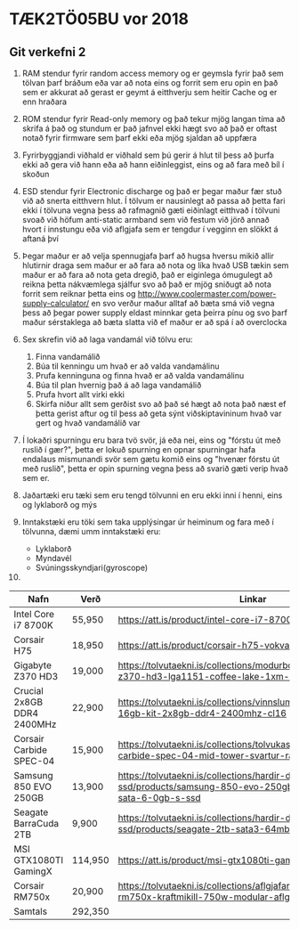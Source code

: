 TÆK2TÖ05BU vor 2018
===================
Git verkefni 2
--------------

1. RAM stendur fyrir random access memory og er geymsla fyrir það sem tölvan þarf bráðum eða var að nota eins og forrit sem eru opin en það sem er akkurat að gerast er geymt á eitthverju sem heitir Cache og er enn hraðara

2. ROM stendur fyrir Read-only memory og það tekur mjög langan tíma að skrifa á það og stundum er það jafnvel ekki hægt svo að það er oftast notað fyrir firmware sem þarf ekki eða mjög sjaldan að uppfæra

3. Fyrirbyggjandi viðhald er viðhald sem þú gerir á hlut til þess að þurfa ekki að gera við hann eða að hann eiðinleggist, eins og að fara með bíl í skoðun

4. ESD stendur fyrir Electronic discharge og það er þegar maður fær stuð við að snerta eitthvern hlut. Í tölvum er nausinlegt að passa að þetta fari ekki í tölvuna vegna þess að rafmagnið gæti eiðinlagt eitthvað í tölvuni svoað við höfum anti-static armband sem við festum við jörð annað hvort í innstungu eða við aflgjafa sem er tengdur í vegginn en slökkt á aftaná því

5. Þegar maður er að velja spennugjafa þarf að hugsa hversu mikið allir hlutirnir draga sem maður er að fara að nota og líka hvað USB tækin sem maður er að fara að nota geta dregið, það er eiginlega ómugulegt að reikna þetta nákvæmlega sjálfur svo að það er mjög sniðugt að nota forrit sem reiknar þetta eins og http://www.coolermaster.com/power-supply-calculator/ en svo verður maður alltaf að bæta smá við vegna þess að þegar power supply eldast minnkar geta þeirra pínu og svo þarf maður sérstaklega að bæta slatta við ef maður er að spá í að overclocka

6. Sex skrefin við að laga vandamál við tölvu eru:
	1. Finna vandamálið
	2. Búa til kenningu um hvað er að valda vandamálinu
	3. Prufa kenninguna og finna hvað er að valda vandamálinu
	4. Búa til plan hvernig það á að laga vandamálið
	5. Prufa hvort allt virki ekki
	6. Skirfa niður allt sem gerðist svo að það sé hægt að nota það næst ef þetta gerist aftur og til þess að geta sýnt viðskiptavininum hvað var gert og hvað vandamálið var

7. Í lokaðri spurningu eru bara tvö svör, já eða nei, eins og "fórstu út með ruslið í gær?", þetta er lokuð spurning en opnar spurningar hafa endalaus mismunandi svör sem gætu komið eins og "hvenær fórstu út með ruslið", þetta er opin spurning vegna þess að svarið gæti verip hvað sem er.

8.  Jaðartæki eru tæki sem eru tengd tölvunni en eru ekki inni í henni, eins og lyklaborð og mýs

9. Inntakstæki eru töki sem taka upplýsingar úr heiminum og fara með í tölvunna, dæmi umm inntakstæki eru:
	* Lyklaborð
	* Myndavél
	* Svúningsskyndjari(gyroscope)

10. 
|Nafn						|Verð		|Linkar																													|
|---------------------------|-----------|-----------------------------------------------------------------------------------------------------------------------|
|Intel Core i7 8700K		|55,950		|https://att.is/product/intel-core-i7-8700k-orgjorvi																	|
|Corsair H75				|18,950		|https://att.is/product/corsair-h75-vokvakaeling																		|
|Gigabyte Z370 HD3			|19,000		|https://tolvutaekni.is/collections/modurbord/products/gigabyte-z370-hd3-lga1151-coffee-lake-1xm-2						|
|Crucial 2x8GB DDR4 2400MHz	|22,900		|https://tolvutaekni.is/collections/vinnsluminni/products/crucial-16gb-kit-2x8gb-ddr4-2400mhz-cl16						|
|Corsair Carbide SPEC-04	|15,900		|https://tolvutaekni.is/collections/tolvukassar/products/corsair-carbide-spec-04-mid-tower-svartur-raudur				|
|Samsung 850 EVO 250GB		|13,900		|https://tolvutaekni.is/collections/hardir-diskar-og-ssd/products/samsung-850-evo-250gb-2-5-solid-state-sata-6-0gb-s-ssd|
|Seagate BarraCuda 2TB		|9,900		|https://tolvutaekni.is/collections/hardir-diskar-og-ssd/products/seagate-2tb-sata3-64mb-i-flytiminni-7200sn			|
|MSI GTX1080TI GamingX		|114,950	|https://att.is/product/msi-gtx1080ti-gamingx-skjakort																	|
|Corsair RM750x				|20,900		|https://tolvutaekni.is/collections/aflgjafar/products/corsair-rm750x-kraftmikill-750w-modular-aflgjafi-80-gold			|
|Samtals					|292,350	|																														|